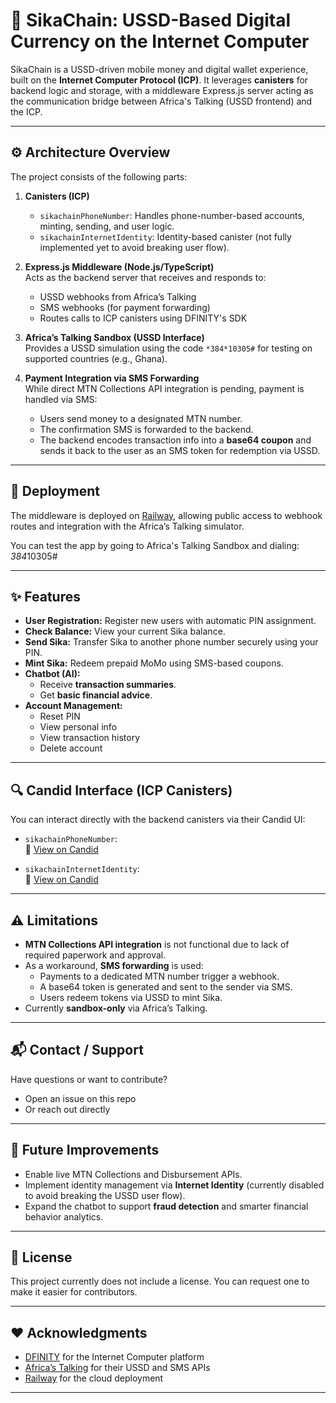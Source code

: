 # 📱 SikaChain: USSD-Based Digital Currency on the Internet Computer

SikaChain is a USSD-driven mobile money and digital wallet experience, built on the **Internet Computer Protocol (ICP)**. It leverages **canisters** for backend logic and storage, with a middleware Express.js server acting as the communication bridge between Africa's Talking (USSD frontend) and the ICP.

---

## ⚙️ Architecture Overview

The project consists of the following parts:

1. **Canisters (ICP)**  
   - `sikachainPhoneNumber`: Handles phone-number-based accounts, minting, sending, and user logic.
   - `sikachainInternetIdentity`: Identity-based canister (not fully implemented yet to avoid breaking user flow).

2. **Express.js Middleware (Node.js/TypeScript)**  
   Acts as the backend server that receives and responds to:
   - USSD webhooks from Africa’s Talking
   - SMS webhooks (for payment forwarding)
   - Routes calls to ICP canisters using DFINITY's SDK

3. **Africa’s Talking Sandbox (USSD Interface)**  
   Provides a USSD simulation using the code `*384*10305#` for testing on supported countries (e.g., Ghana).

4. **Payment Integration via SMS Forwarding**  
   While direct MTN Collections API integration is pending, payment is handled via SMS:
   - Users send money to a designated MTN number.
   - The confirmation SMS is forwarded to the backend.
   - The backend encodes transaction info into a **base64 coupon** and sends it back to the user as an SMS token for redemption via USSD.

---

## 🚀 Deployment

The middleware is deployed on [Railway](https://railway.app/), allowing public access to webhook routes and integration with the Africa’s Talking simulator.

You can test the app by going to Africa's Talking Sandbox and dialing:
*384*10305#

---

## ✨ Features

- **User Registration:** Register new users with automatic PIN assignment.
- **Check Balance:** View your current Sika balance.
- **Send Sika:** Transfer Sika to another phone number securely using your PIN.
- **Mint Sika:** Redeem prepaid MoMo using SMS-based coupons.
- **Chatbot (AI):**  
   - Receive **transaction summaries**.
   - Get **basic financial advice**.
- **Account Management:**
   - Reset PIN
   - View personal info
   - View transaction history
   - Delete account

---

## 🔍 Candid Interface (ICP Canisters)

You can interact directly with the backend canisters via their Candid UI:

- `sikachainPhoneNumber`:  
  🔗 [View on Candid](https://a4gq6-oaaaa-aaaab-qaa4q-cai.raw.icp0.io/?id=j2fd7-ciaaa-aaaad-qhmiq-cai)

- `sikachainInternetIdentity`:  
  🔗 [View on Candid](https://a4gq6-oaaaa-aaaab-qaa4q-cai.raw.icp0.io/?id=j5efl-pqaaa-aaaad-qhmia-cai)

---

## ⚠️ Limitations

- **MTN Collections API integration** is not functional due to lack of required paperwork and approval.
- As a workaround, **SMS forwarding** is used:
   - Payments to a dedicated MTN number trigger a webhook.
   - A base64 token is generated and sent to the sender via SMS.
   - Users redeem tokens via USSD to mint Sika.
- Currently **sandbox-only** via Africa’s Talking.

---

## 📬 Contact / Support

Have questions or want to contribute?

- Open an issue on this repo
- Or reach out directly

---

## 🧠 Future Improvements

- Enable live MTN Collections and Disbursement APIs.
- Implement identity management via **Internet Identity** (currently disabled to avoid breaking the USSD user flow).
- Expand the chatbot to support **fraud detection** and smarter financial behavior analytics.

---

## 📝 License

This project currently does not include a license. You can request one to make it easier for contributors.

---

## ❤️ Acknowledgments

- [DFINITY](https://dfinity.org) for the Internet Computer platform  
- [Africa’s Talking](https://africastalking.com) for their USSD and SMS APIs  
- [Railway](https://railway.app) for the cloud deployment

---

